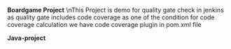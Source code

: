 **Boardgame Project**
\nThis Project is demo for quality gate check in jenkins as quality gate includes code coverage as one of the condition
for code coverage calculation we have code coverage plugin in pom.xml file

**Java-project**
